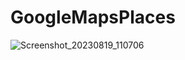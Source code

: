 # GoogleMapsPlaces
![Screenshot_20230819_110706](https://github.com/William-Vera/GoogleMapsPlaces/assets/108200901/b5c116a3-1d01-4eb3-ad30-494feeb94175)
